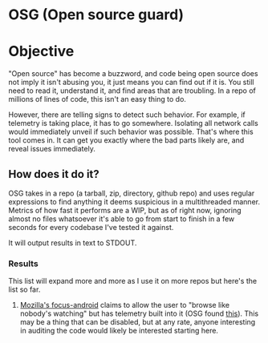 OSG (Open source guard)
=======================

# Objective

"Open source" has become a buzzword, and code being open source does not imply
it isn't abusing you, it just means you can find out if it is. You still need to
read it, understand it, and find areas that are troubling. In a repo of millions
of lines of code, this isn't an easy thing to do.

However, there are telling signs to detect such behavior. For example, if
telemetry is taking place, it has to go somewhere. Isolating all network calls
would immediately unveil if such behavior was possible. That's where this tool
comes in. It can get you exactly where the bad parts likely are, and reveal
issues immediately.

## How does it do it?

OSG takes in a repo (a tarball, zip, directory, github repo) and uses regular
expressions to find anything it deems suspicious in a multithreaded manner.
Metrics of how fast it performs are a WIP, but as of right now, ignoring
almost no files whatsoever it's able to go from start to finish in a
few seconds for every codebase I've tested it against.

It will output results in text to STDOUT.

### Results

This list will expand more and more as I use it on more repos but here's the
list so far. 

1. [Mozilla's
   focus-android](https://github.com/mozilla-mobile/focus-android/tree/8d5eea78e7df24ef00b032b838bc4c8ad7688f5d)
   claims to allow the user to "browse like nobody's watching" but has telemetry
   built into it (OSG found [this](https://github.com/mozilla-mobile/focus-android/tree/8d5eea78e7df24ef00b032b838bc4c8ad7688f5d/app/src/main/java/org/mozilla/focus/telemetry)).
   This may be a thing that can be disabled, but at any rate, anyone interesting in auditing the code would likely
   be interested starting here.

